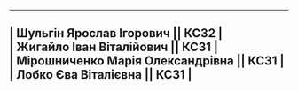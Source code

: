 ------------------------------------------------
| Шульгін Ярослав Ігорович          || КС32  |     
| Жигайло Іван Віталійович          || КС31  |    
| Мірошниченко Марія Олександрівна  || КС31  |     
| Лобко Єва Віталієвна              || КС31  |
------------------------------------------------
